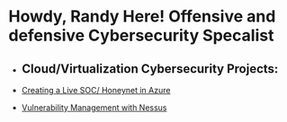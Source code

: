 <h1>Howdy, Randy Here! Offensive and defensive Cybersecurity Specalist <br/></a></h1>

- <h2> Cloud/Virtualization Cybersecurity Projects:</h2>
 
- [Creating a Live SOC/ Honeynet in Azure](https://github.com/RandyGeorgeRKG/-Blue-Cloud-Soc)


  
- [Vulnerability Management with Nessus](https://github.com/RandyGeorgeRKG/Vulnerability-Management-)





